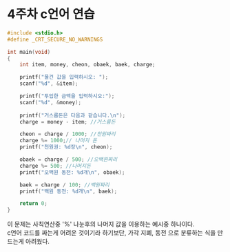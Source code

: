 # 4주차 c언어 연습

```c
#include <stdio.h>
#define _CRT_SECURE_NO_WARNINGS

int main(void)
{
    int item, money, cheon, obaek, baek, charge;

    printf("물건 값을 입력하시오: ");
    scanf("%d", &item);

    printf("투입한 금액을 입력하시오:");
    scanf("%d", &money);
    
    printf("거스름돈은 다음과 같습니다.\n");
    charge = money - item; //거스름돈

    cheon = charge / 1000; //천원짜리
    charge %= 1000;// 나머지 돈
    printf("천원권: %d장\n", cheon);

    obaek = charge / 500; //오백원짜리
    charge %= 500; //나머지돈
    printf("오백원 동전: %d개\n", obaek);

    baek = charge / 100; //백원짜리
    printf("백원 동전: %d개\n", baek);

    return 0;
}
```
 이 문제는 사칙연산중 '%' 나눈후의 나머지 값을 이용하는 예시중 하나이다.\
c언어 코드를 짜는게 어려운 것이기라 하기보단, 가각 지폐, 동전 으로 분류하는 식을 만드는게 아려웠다.

